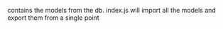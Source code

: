 contains the models from the db. 
index.js will import all the models and export them from a single point